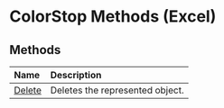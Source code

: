 
# ColorStop Methods (Excel)

## Methods



|**Name**|**Description**|
|:-----|:-----|
| [Delete](3ca053f6-74f7-e2c0-6db4-7daed73cca39.md)|Deletes the represented object.|
